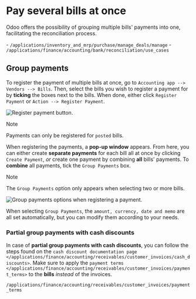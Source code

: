 # Pay several bills at once

Odoo offers the possibility of grouping multiple bills' payments into
one, facilitating the reconciliation process.

<div class="seealso">

\- `/applications/inventory_and_mrp/purchase/manage_deals/manage` -
`/applications/finance/accounting/bank/reconciliation/use_cases`

</div>

## Group payments

To register the payment of multiple bills at once, go to `Accounting app
-->
Vendors --> Bills`. Then, select the bills you wish to register a
payment for by **ticking** the boxes next to the bills. When done,
either click `Register Payment` or `Action --> Register Payment`.

![Register payment button.](multiple/register-payment-button.png)

<div class="note">

<div class="title">

Note

</div>

Payments can only be registered for `posted` bills.

</div>

When registering the payments, a **pop-up window** appears. From here,
you can either create **separate payments** for each bill all at once by
clicking `Create Payment`, *or* create one payment by combining **all**
bills' payments. To **combine** all payments, tick the `Group Payments`
box.

<div class="note">

<div class="title">

Note

</div>

The `Group Payments` option only appears when selecting two or more
bills.

</div>

![Group payments options when registering a
payment.](multiple/multiple-group-payments.png)

When selecting `Group Payments`, the `amount, currency, date and memo`
are all set automatically, but you can modify them according to your
needs.

### Partial group payments with cash discounts

In case of **partial group payments with cash discounts**, you can
follow the steps found on the `cash discount documentation page
</applications/finance/accounting/receivables/customer_invoices/cash_discounts>`.
Make sure to apply the `payment terms
</applications/finance/accounting/receivables/customer_invoices/payment_terms>`
to the **bills** *instead* of the invoices.

<div class="seealso">

`/applications/finance/accounting/receivables/customer_invoices/payment_terms`

</div>
